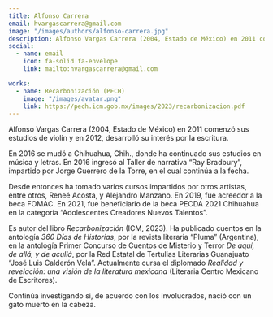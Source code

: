 ```yaml
---
title: Alfonso Carrera
email: hvargascarrera@gmail.com
image: "/images/authors/alfonso-carrera.jpg"
description: Alfonso Vargas Carrera (2004, Estado de México) en 2011 comenzó sus estudios de violín y en 2012, desarrolló su interés por la escritura.
social:
  - name: email
    icon: fa-solid fa-envelope
    link: mailto:hvargascarrera@gmail.com

works:
  - name: Recarbonización (PECH)
    image: "/images/avatar.png"
    link: https://pech.icm.gob.mx/images/2023/recarbonizacion.pdf
---
```


Alfonso Vargas Carrera (2004, Estado de México) en 2011 comenzó sus estudios de violín y en 2012, desarrolló su interés por la escritura.

En 2016 se mudó a Chihuahua, Chih., donde ha continuado sus estudios en música y letras. En 2016 ingresó al Taller de narrativa “Ray Bradbury”, impartido por Jorge Guerrero de la Torre, en el cual continúa a la fecha.

Desde entonces ha tomado varios cursos impartidos por otros artistas, entre otros, Reneé Acosta, y Alejandro Manzano. En 2019, fue acreedor a la beca FOMAC. En 2021, fue beneficiario de la beca PECDA 2021 Chihuahua en la categoría “Adolescentes Creadores Nuevos Talentos”.

Es autor del libro *Recarbonización* (ICM, 2023). Ha publicado cuentos en la antología *360 Días de Historias*, por la revista literaria “Pluma” (Argentina), en la antología Primer Concurso de Cuentos de Misterio y Terror *De aquí, de allá, y de acullá*, por la Red Estatal de Tertulias Literarias Guanajuato “José Luis Calderón Vela”. Actualmente cursa el diplomado *Realidad y revelación: una visión de la literatura mexicana* (Literaria Centro Mexicano de Escritores).

Continúa investigando si, de acuerdo con los involucrados, nació con un gato muerto en la cabeza.
